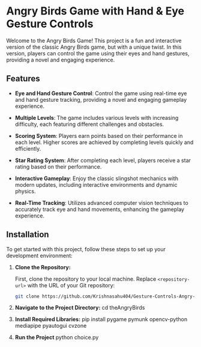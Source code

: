 # Angry Birds Game with Hand & Eye Gesture Controls

Welcome to the Angry Birds Game! This project is a fun and interactive version of the classic Angry Birds game, but with a unique twist. In this version, players can control the game using their eyes and hand gestures, providing a novel and engaging experience.

## Features

- **Eye and Hand Gesture Control**: Control the game using real-time eye and hand gesture tracking, providing a novel and engaging gameplay experience.
  
- **Multiple Levels**: The game includes various levels with increasing difficulty, each featuring different challenges and obstacles.

- **Scoring System**: Players earn points based on their performance in each level. Higher scores are achieved by completing levels quickly and efficiently.

- **Star Rating System**: After completing each level, players receive a star rating based on their performance.

- **Interactive Gameplay**: Enjoy the classic slingshot mechanics with modern updates, including interactive environments and dynamic physics.

- **Real-Time Tracking**: Utilizes advanced computer vision techniques to accurately track eye and hand movements, enhancing the gameplay experience.


## Installation

To get started with this project, follow these steps to set up your development environment:

1. **Clone the Repository:**

   First, clone the repository to your local machine. Replace `<repository-url>` with the URL of your Git repository:

   ```bash
   git clone https://github.com/Krishnasahu404/Gesture-Controls-Angry-Bird.git
   
2. **Navigate to the Project Directory:**
     cd theAngryBirds

3. **Install Required Libraries:**
     pip install pygame pymunk opencv-python mediapipe pyautogui cvzone
   
4. **Run the Project**
     python choice.py
